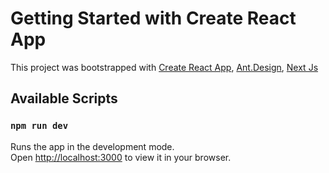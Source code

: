 # Getting Started with Create React App

This project was bootstrapped with [Create React App](https://github.com/facebook/create-react-app), [Ant.Design](https://ant.design/), [Next Js](https://nextjs.org/) 

## Available Scripts

### `npm run dev`

Runs the app in the development mode.\
Open [http://localhost:3000](http://localhost:3000) to view it in your browser.
